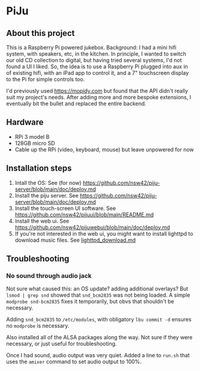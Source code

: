 # PiJu

## About this project

This is a Raspberry Pi powered jukebox. Background: I had a mini hifi system, with speakers, etc, in the kitchen. In principle, I wanted to switch our old CD collection to digital, but having tried several systems, I'd not found a UI I liked. So, the idea is to use a Raspberry Pi plugged into aux in of existing hifi, with an iPad app to control it, and a 7" touchscreen display to the Pi for simple controls too.

I'd previously used <https://mopidy.com> but found that the API didn't really suit my project's needs. After adding more and more bespoke extensions, I eventually bit the bullet and replaced the entire backend.

## Hardware

* RPi 3 model B
* 128GB micro SD
* Cable up the RPi (video, keyboard, mouse) but leave unpowered for now

## Installation steps

1. Intall the OS: See (for now) <https://github.com/nsw42/piju-server/blob/main/doc/deploy.md>
1. Install the piju server. See <https://github.com/nsw42/piju-server/blob/main/doc/deploy.md>
1. Install the touch-screen UI software. See <https://github.com/nsw42/pijuui/blob/main/README.md>
1. Install the web ui. See <https://github.com/nsw42/pijuwebui/blob/main/doc/deploy.md>
1. If you're not interested in the web ui, you might want to install lighttpd to download music files. See [lighttpd_download.md](lighttpd_download.md)

## Troubleshooting

### No sound through audio jack

Not sure what caused this: an OS update? adding additional overlays? But `lsmod | grep snd` showed that `snd_bcm2835` was not being loaded. A simple `modprobe snd-bcm2835` fixes it temporarily, but obvs that shouldn't be necessary.

Adding `snd_bcm2835` to `/etc/modules`, with obligatory `lbu commit -d` ensures no `modprobe` is necessary.

Also installed all of the ALSA packages along the way. Not sure if they were necessary, or just useful for troubleshooting.

Once I had sound, audio output was very quiet. Added a line to `run.sh` that uses the `amixer` command to set audio output to 100%.

